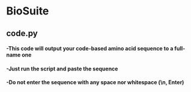 # **BioSuite**


## **code.py**

#### -This code will output your code-based amino acid sequence to a full-name one
#### -Just run the script and paste the sequence
#### -Do not enter the sequence with any space nor whitespace (\n, Enter)
